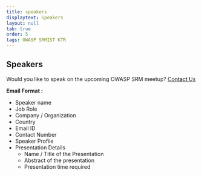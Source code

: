 ```yaml
---
title: speakers
displaytext: Speakers
layout: null
tab: true
order: 5
tags: OWASP SRMIST KTR
---
```


## Speakers

Would you like to speak on the upcoming OWASP SRM meetup? [Contact Us](mailto:shamunesh.selvam@owasp.org)

**Email Format :**

- Speaker name
- Job Role
- Company / Organization
- Country
- Email ID
- Contact Number
- Speaker Profile
- Presentation Details
    - Name / Title of the Presentation
    - Abstract of the presentation
    - Presentation time required
